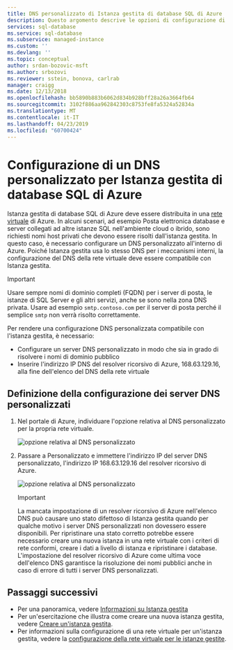 ```yaml
---
title: DNS personalizzato di Istanza gestita di database SQL di Azure | Microsoft Docs
description: Questo argomento descrive le opzioni di configurazione di un DNS personalizzato con un'istanza gestita di database SQL di Azure.
services: sql-database
ms.service: sql-database
ms.subservice: managed-instance
ms.custom: ''
ms.devlang: ''
ms.topic: conceptual
author: srdan-bozovic-msft
ms.author: srbozovi
ms.reviewer: sstein, bonova, carlrab
manager: craigg
ms.date: 12/13/2018
ms.openlocfilehash: bb5890b883b6062d834b928bff28a26a3664fb64
ms.sourcegitcommit: 3102f886aa962842303c8753fe8fa5324a52834a
ms.translationtype: MT
ms.contentlocale: it-IT
ms.lasthandoff: 04/23/2019
ms.locfileid: "60700424"
---
```

# <a name="configuring-a-custom-dns-for-azure-sql-database-managed-instance"></a>Configurazione di un DNS personalizzato per Istanza gestita di database SQL di Azure

Istanza gestita di database SQL di Azure deve essere distribuita in una [rete virtuale](../virtual-network/virtual-networks-overview.md) di Azure. In alcuni scenari, ad esempio Posta elettronica database e server collegati ad altre istanze SQL nell'ambiente cloud o ibrido, sono richiesti nomi host privati che devono essere risolti dall'istanza gestita. In questo caso, è necessario configurare un DNS personalizzato all'interno di Azure. Poiché Istanza gestita usa lo stesso DNS per i meccanismi interni, la configurazione del DNS della rete virtuale deve essere compatibile con Istanza gestita.

   > [!IMPORTANT]
   > Usare sempre nomi di dominio completi (FQDN) per i server di posta, le istanze di SQL Server e gli altri servizi, anche se sono nella zona DNS privata. Usare ad esempio `smtp.contoso.com` per il server di posta perché il semplice `smtp` non verrà risolto correttamente.

Per rendere una configurazione DNS personalizzata compatibile con l'istanza gestita, è necessario:

- Configurare un server DNS personalizzato in modo che sia in grado di risolvere i nomi di dominio pubblico
- Inserire l'indirizzo IP DNS del resolver ricorsivo di Azure, 168.63.129.16, alla fine dell'elenco del DNS della rete virtuale

## <a name="setting-up-custom-dns-servers-configuration"></a>Definizione della configurazione dei server DNS personalizzati

1. Nel portale di Azure, individuare l'opzione relativa al DNS personalizzato per la propria rete virtuale.

   ![opzione relativa al DNS personalizzato](./media/sql-database-managed-instance-custom-dns/custom-dns-option.png)

2. Passare a Personalizzato e immettere l'indirizzo IP del server DNS personalizzato, l'indirizzo IP 168.63.129.16 del resolver ricorsivo di Azure.

   ![opzione relativa al DNS personalizzato](./media/sql-database-managed-instance-custom-dns/custom-dns-server-ip-address.png)

   > [!IMPORTANT]
   > La mancata impostazione di un resolver ricorsivo di Azure nell'elenco DNS può causare uno stato difettoso di Istanza gestita quando per qualche motivo i server DNS personalizzati non dovessero essere disponibili. Per ripristinare una stato corretto potrebbe essere necessario creare una nuova istanza in una rete virtuale con i criteri di rete conformi, creare i dati a livello di istanza e ripristinare i database. L'impostazione del resolver ricorsivo di Azure come ultima voce dell'elenco DNS garantisce la risoluzione dei nomi pubblici anche in caso di errore di tutti i server DNS personalizzati.

## <a name="next-steps"></a>Passaggi successivi

- Per una panoramica, vedere [Informazioni su Istanza gestita](sql-database-managed-instance.md)
- Per un'esercitazione che illustra come creare una nuova istanza gestita, vedere [Creare un'istanza gestita](sql-database-managed-instance-get-started.md).
- Per informazioni sulla configurazione di una rete virtuale per un'istanza gestita, vedere la [configurazione della rete virtuale per le istanze gestite](sql-database-managed-instance-connectivity-architecture.md).
